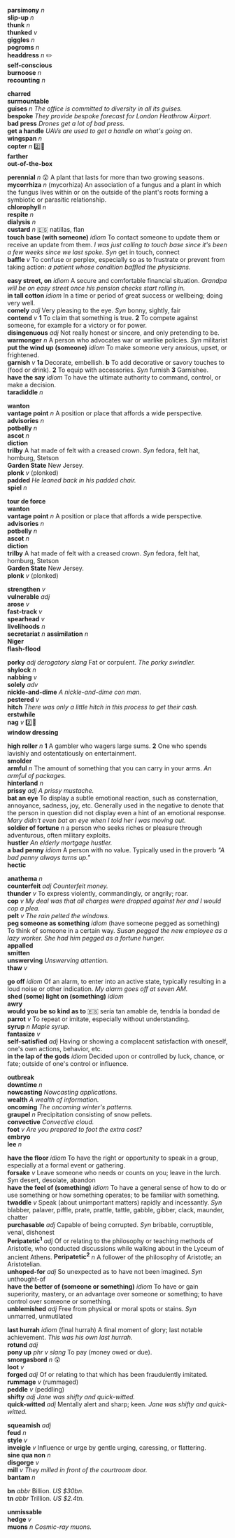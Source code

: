 

__parsimony__ _n_  
__slip-up__ _n_  
__thunk__ _n_  
__thunked__ _v_  
__giggles__ _n_  
__pogroms__ _n_  
__headdress__ _n_ :pencil2:  
__self-conscious__  
__burnoose__ _n_  
__recounting__ _n_  

__charred__  
__surmountable__  
__guises__ _n_ _The office is committed to diversity in all its guises._  
__bespoke__ _They provide bespoke forecast for London Heathrow Airport._  
__bad press__ _Drones get a lot of bad press._  
__get a handle__ _UAVs are used to get a handle on what's going on._  
__wingspan__ _n_  
__copter__ _n_ :two::hammer:  
__farther__  
__out-of-the-box__  

__perennial__ _n_ :astonished: A plant that lasts for more than two growing seasons.  
__mycorrhiza__ _n_ (mycorhiza) An association of a fungus and a plant in which the fungus lives within or on the outside of the plant's roots forming a symbiotic or parasitic relationship.  
__chlorophyll__ _n_  
__respite__ _n_  
__dialysis__ _n_  
__custard__ _n_ :es: natillas, flan  
__touch base (with someone)__ _idiom_ To contact someone to update them or receive an update from them. _I was just calling to touch base since it's been a few weeks since we last spoke._ _Syn_ get in touch, connect  
__baffle__ _v_  To confuse or perplex, especially so as to frustrate or prevent from taking action: _a patient whose condition baffled the physicians._  

__easy street, on__ _idiom_ A secure and comfortable financial situation. _Grandpa will be on easy street once his pension checks start rolling in._  
__in tall cotton__ _idiom_ In a time or period of great success or wellbeing; doing very well.  
__comely__ _adj_ Very pleasing to the eye. _Syn_ bonny, sightly, fair  
__contend__ _v_ __1__ To claim that something is true. __2__ To compete against someone, for example for a victory or for power.  
__disingenuous__ _adj_ Not really honest or sincere, and only pretending to be.  
__warmonger__ _n_ A person who advocates war or warlike policies. _Syn_ militarist  
__put the wind up (someone)__ _idiom_ To make someone very anxious, upset, or frightened.  
__garnish__ _v_ __1a__ Decorate, embellish. __b__ To add decorative or savory touches to (food or drink). __2__ To equip with accessories. _Syn_ furnish __3__ Garnishee.  
__have the say__ _idiom_ To have the ultimate authority to command, control, or make a decision.  
__taradiddle__ _n_  

__wanton__  
__vantage point__ _n_ A position or place that affords a wide perspective.  
__advisories__ _n_  
__potbelly__ _n_  
__ascot__ _n_  
__diction__  
__trilby__ A hat made of felt with a creased crown. _Syn_ fedora, felt hat, homburg, Stetson  
__Garden State__ New Jersey.  
__plonk__ _v_ (plonked)  
__padded__ _He leaned back in his padded chair._  
__spiel__ _n_  

__tour de force__  
__wanton__  
__vantage point__ _n_ A position or place that affords a wide perspective.  
__advisories__ _n_  
__potbelly__ _n_  
__ascot__ _n_  
__diction__  
__trilby__ A hat made of felt with a creased crown. _Syn_ fedora, felt hat, homburg, Stetson  
__Garden State__ New Jersey.  
__plonk__ _v_ (plonked)  

__strengthen__ _v_  
__vulnerable__ _adj_  
__arose__ _v_  
__fast-track__ _v_  
__spearhead__ _v_  
__livelihoods__ _n_  
__secretariat__ _n_
__assimilation__ _n_  
__Niger__  
__flash-flood__  

__porky__ _adj_ _derogatory_ _slang_ Fat or corpulent. _The porky swindler._  
__shylock__ _n_  
__nabbing__ _v_  
__solely__ _adv_  
__nickle-and-dime__ _A nickle-and-dime con man._  
__pestered__ _v_  
__hitch__ _There was only a little hitch in this process to get their cash._  
__erstwhile__  
__nag__ _v_ :two::hammer:  
__window dressing__  

__high roller__ _n_ __1__ A gambler who wagers large sums. __2__ One who spends lavishly and ostentatiously on entertainment.  
__smolder__  
__armful__ _n_ The amount of something that you can carry in your arms. _An armful of packages._  
__hinterland__ _n_  
__prissy__ _adj_ _A prissy mustache._  
__bat an eye__ To display a subtle emotional reaction, such as consternation, annoyance, sadness, joy, etc. Generally used in the negative to denote that the person in question did not display even a hint of an emotional response. _Mary didn't even bat an eye when I told her I was moving out._  
__soldier of fortune__ _n_ a person who seeks riches or pleasure through adventurous, often military exploits.  
__hustler__ _An elderly mortgage hustler._  
__a bad penny__ _idiom_ A person with no value. Typically used in the proverb _"A bad penny always turns up."_  
__hectic__  

__anathema__ _n_  
__counterfeit__ _adj_ _Counterfeit money._  
__thunder__ _v_ To express violently, commandingly, or angrily; roar.  
__cop__ _v_ _My deal was that all charges were dropped against her and I would cop a plea._  
__pelt__ _v_ _The rain pelted the windows._  
__peg someone as something__ _idiom_ (have someone pegged as something) To think of someone in a certain way. _Susan pegged the new employee as a lazy worker._ _She had him pegged as a fortune hunger._  
__appalled__  
__smitten__  
__unswerving__ _Unswerving attention._  
__thaw__ _v_  

__go off__ _idiom_ Of an alarm, to enter into an active state, typically resulting in a loud noise or other indication. _My alarm goes off at seven AM._  
__shed (some) light on (something)__ _idiom_  
__awry__  
__would you be so kind as to__ :es: sería tan amable de, tendría la bondad de  
__parrot__ _v_ To repeat or imitate, especially without understanding.  
__syrup__ _n_ _Maple syrup._  
__fantasize__ _v_  
__self-satisfied__ _adj_ Having or showing a complacent satisfaction with oneself, one's own actions, behavior, etc.  
__in the lap of the gods__ _idiom_ Decided upon or controlled by luck, chance, or fate; outside of one's control or influence.  

__outbreak__  
__downtime__ _n_  
__nowcasting__ _Nowcasting applications._  
__wealth__ _A wealth of information._  
__oncoming__ _The oncoming winter's patterns._  
__graupel__ _n_ Precipitation consisting of snow pellets.  
__convective__ _Convective cloud._  
__foot__ _v_ _Are you prepared to foot the extra cost?_  
__embryo__  
__lee__ _n_  

__have the floor__ _idiom_ To have the right or opportunity to speak in a group, especially at a formal event or gathering.  
__forsake__ _v_ Leave someone who needs or counts on you; leave in the lurch. _Syn_ desert, desolate, abandon  
__have the feel of (something)__ _idiom_ To have a general sense of how to do or use something or how something operates; to be familiar with something.  
__twaddle__ _v_ Speak (about unimportant matters) rapidly and incessantly. _Syn_ blabber, palaver, piffle, prate, prattle, tattle, gabble, gibber, clack, maunder, chatter  
__purchasable__ _adj_ Capable of being corrupted. _Syn_ bribable, corruptible, venal, dishonest  
__Peripatetic<sup>1</sup>__ _adj_ Of or relating to the philosophy or teaching methods of Aristotle, who conducted discussions while walking about in the Lyceum of ancient Athens.
__Peripatetic<sup>2</sup>__ _n_ A follower of the philosophy of Aristotle; an Aristotelian.  
__unhoped-for__ _adj_ So unexpected as to have not been imagined. _Syn_ unthought-of  
__have the better of (someone or something)__ _idiom_ To have or gain superiority, mastery, or an advantage over someone or something; to have control over someone or something.  
__unblemished__ _adj_ Free from physical or moral spots or stains. _Syn_ unmarred, unmutilated  

__last hurrah__ _idiom_ (final hurrah) A final moment of glory; last notable achievement. _This was his own last hurrah._  
__rotund__ _adj_  
__pony up__ _phr v_ _slang_ To pay (money owed or due).  
__smorgasbord__ _n_ :astonished:  
__loot__ _v_  
__forged__ _adj_ Of or relating to that which has been fraudulently imitated.  
__rummage__ _v_ (rummaged)  
__peddle__ _v_ (peddling)  
__shifty__ _adj_ _Jane was shifty and quick-witted._  
__quick-witted__ _adj_ Mentally alert and sharp; keen. _Jane was shifty and quick-witted._  

__squeamish__ _adj_  
__feud__ _n_  
__style__ _v_  
__inveigle__ _v_ Influence or urge by gentle urging, caressing, or flattering.  
__sine qua non__ _n_  
__disgorge__ _v_  
__mill__ _v_ _They milled in front of the courtroom door._  
__bantam__ _n_  

__bn__ _abbr_ Billion. _US $30bn._  
__tn__ _abbr_ Trillion. _US $2.4tn._  

__unmissable__  
__hedge__ _v_  
__muons__ _n_ _Cosmic-ray muons._  
